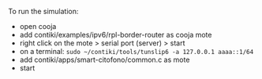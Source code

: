 To run the simulation:

* open cooja
* add contiki/examples/ipv6/rpl-border-router as cooja mote
* right click on the mote > serial port (server) > start
* on a terminal: `sudo ~/contiki/tools/tunslip6 -a 127.0.0.1 aaaa::1/64`
* add contiki/apps/smart-citofono/common.c as mote
* start